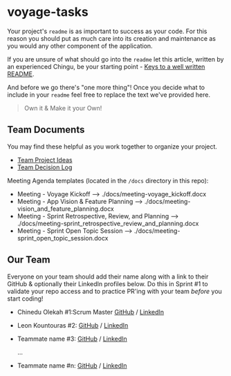 # voyage-tasks

Your project's `readme` is as important to success as your code. For
this reason you should put as much care into its creation and maintenance
as you would any other component of the application.

If you are unsure of what should go into the `readme` let this article,
written by an experienced Chingu, be your starting point -
[Keys to a well written README](https://tinyurl.com/yk3wubft).

And before we go there's "one more thing"! Once you decide what to include
in your `readme` feel free to replace the text we've provided here.

> Own it & Make it your Own!

## Team Documents

You may find these helpful as you work together to organize your project.

- [Team Project Ideas](./docs/team_project_ideas.md)
- [Team Decision Log](./docs/team_decision_log.md)

Meeting Agenda templates (located in the `/docs` directory in this repo):

- Meeting - Voyage Kickoff --> ./docs/meeting-voyage_kickoff.docx
- Meeting - App Vision & Feature Planning --> ./docs/meeting-vision_and_feature_planning.docx
- Meeting - Sprint Retrospective, Review, and Planning --> ./docs/meeting-sprint_retrospective_review_and_planning.docx
- Meeting - Sprint Open Topic Session --> ./docs/meeting-sprint_open_topic_session.docx

## Our Team

Everyone on your team should add their name along with a link to their GitHub
& optionally their LinkedIn profiles below. Do this in Sprint #1 to validate
your repo access and to practice PR'ing with your team _before_ you start
coding!

- Chinedu Olekah #1:Scrum Master [GitHub](https://github.com/kenako1) / [LinkedIn](www.linkedin.com/in/chinedu-olekah)
- Leon Kountouras #2: [GitHub](https://github.com/leonalkalai) / [LinkedIn](https://www.linkedin.com/in/leon-koundouras/)
- Teammate name #3: [GitHub](https://github.com/ghaccountname) / [LinkedIn](https://linkedin.com/in/liaccountname)

  ...

- Teammate name #n: [GitHub](https://github.com/ghaccountname) / [LinkedIn](https://linkedin.com/in/liaccountname)
